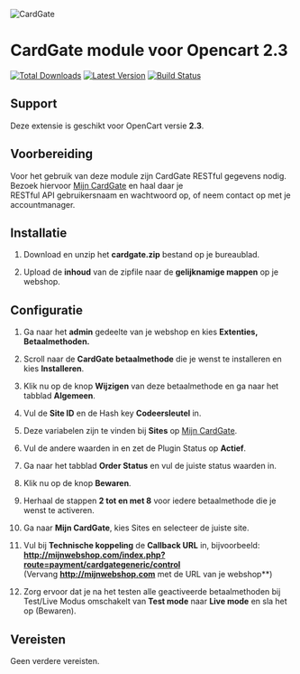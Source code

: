 ![CardGate](https://cdn.curopayments.net/thumb/200/logos/cardgate.png)

# CardGate module voor Opencart 2.3

[![Total Downloads](https://img.shields.io/packagist/dt/cardgate/opencart23.svg)](https://packagist.org/packages/cardgate/opencart23)
[![Latest Version](https://img.shields.io/packagist/v/cardgate/opencart23.svg)](https://github.com/cardgate/opencart23/releases)
[![Build Status](https://travis-ci.org/cardgate/opencart23.svg?branch=master)](https://travis-ci.org/cardgate/opencart23)

## Support

Deze extensie is geschikt voor OpenCart versie **2.3**.

## Voorbereiding

Voor het gebruik van deze module zijn CardGate RESTful gegevens nodig.  
Bezoek hiervoor [Mijn CardGate](https://my.cardgate.com/) en haal daar je  
RESTful API gebruikersnaam en wachtwoord op, of neem contact op met je accountmanager.  

## Installatie

1. Download en unzip het **cardgate.zip** bestand op je bureaublad.

2. Upload de **inhoud** van de zipfile naar de **gelijknamige mappen** op je webshop.

## Configuratie

1. Ga naar het **admin** gedeelte van je webshop en kies **Extenties, Betaalmethoden.**

2. Scroll naar de **CardGate betaalmethode** die je wenst te installeren en kies **Installeren**.

3. Klik nu op de knop **Wijzigen** van deze betaalmethode en ga naar het tabblad **Algemeen**. 

4. Vul de **Site ID** en de Hash key **Codeersleutel** in.

5. Deze variabelen zijn te vinden bij **Sites** op [Mijn CardGate](https://my.cardgate.com/).

6. Vul de andere waarden in en zet de Plugin Status op **Actief**.

7. Ga naar het tabblad **Order Status** en vul de juiste status waarden in.

8. Klik nu op de knop **Bewaren**.

9. Herhaal de stappen **2 tot en met 8** voor iedere betaalmethode die je wenst te activeren.

10. Ga naar **Mijn CardGate**, kies Sites en selecteer de juiste site.
 
11. Vul bij **Technische koppeling** de **Callback URL** in, bijvoorbeeld:  
    **http://mijnwebshop.com/index.php?route=payment/cardgategeneric/control**  
    (Vervang **http://mijnwebshop.com** met de URL van je webshop**)    
    
12. Zorg ervoor dat je na het testen alle geactiveerde betaalmethoden bij Test/Live Modus omschakelt van **Test mode** naar **Live mode** en sla het op (Bewaren).

## Vereisten

Geen verdere vereisten.
